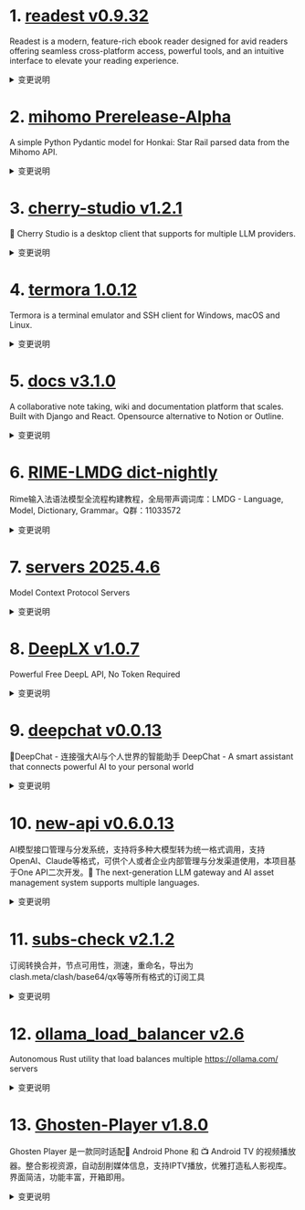 
# 1. [readest v0.9.32](https://github.com/readest/readest/releases/tag/v0.9.32)  
Readest is a modern, feature-rich ebook reader designed for avid readers offering seamless cross-platform access, powerful tools, and an intuitive interface to elevate your reading experience.
<details>
<summary>变更说明</summary>

## What's Changed
* fix: don't reset all font-size and font color when override book style by @chrox in https://github.com/readest/readest/pull/842
* fix: position the underline and squiggly highlight decoration at the middle between text lines by @chrox in https://github.com/readest/readest/pull/845
* fix: don't inline the font menu if more options are available by @chrox in https://github.com/readest/readest/pull/846
* feat: add LXGW WenKai TC in CJK fonts list by @chrox in https://github.com/readest/readest/pull/847
* release: version 0.9.32 by @chrox in https://github.com/readest/readest/pull/848


**Full Changelog**: https://github.com/readest/readest/compare/v0.9.31...v0.9.32  

</details>

# 2. [mihomo Prerelease-Alpha](https://github.com/MetaCubeX/mihomo/releases/tag/Prerelease-Alpha)  
A simple Python Pydantic model for Honkai: Star Rail parsed data from the Mihomo API.
<details>
<summary>变更说明</summary>

Release created at  Wed Apr  9 11:45:41 CST 2025
Synchronize Alpha branch code updates, keeping only the latest version
<br>
[我应该下载哪个文件? / Which file should I download?](https://github.com/MetaCubeX/mihomo/wiki/FAQ)
[二进制文件筛选 / Binary file selector](https://metacubex.github.io/Meta-Docs/startup/#_1)
[查看文档 / Docs](https://metacubex.github.io/Meta-Docs/)
  

</details>

# 3. [cherry-studio v1.2.1](https://github.com/CherryHQ/cherry-studio/releases/tag/v1.2.1)  
🍒 Cherry Studio is a desktop client that supports for multiple LLM providers.
<details>
<summary>变更说明</summary>

版本 v1.2.1 已发布，包含以下更新：

## 新功能
- 增加搜索服务的覆写功能。
- 更新并增加 Dangbei 小程序集成。

## 改进
- 改善 CustomCollapse 和 KnowledgeContent 的可折叠行为及 UI。
- 重构 ProviderSettings 界面。
- 重构重排序功能以提高可维护性。
......  

</details>

# 4. [termora 1.0.12](https://github.com/TermoraDev/termora/releases/tag/1.0.12)  
Termora is a terminal emulator and SSH client for Windows, macOS and Linux.
<details>
<summary>变更说明</summary>

### New features/Updates

- Improve sync ()
- Support automatic sync ()
- Support X11 forwarding ()
- SSH support `ssh-agent` ()
- Support to set transparency ()
- Windows supports system tray ()
- Authentication support fallback ()
- SFTP file exists and prompts to overwrite ()
......  

</details>

# 5. [docs v3.1.0](https://github.com/suitenumerique/docs/releases/tag/v3.1.0)  
A collaborative note taking, wiki and documentation platform that scales. Built with Django and React. Opensource alternative to Notion or Outline.
<details>
<summary>变更说明</summary>

## What's Changed

We can now overwrite Docs at runtime ! ✨
Some documentation about it [here](https://github.com/suitenumerique/docs/blob/main/docs/theming.md). 📜 
We provided a css example in the pull request, you can check it [here](https://github.com/suitenumerique/docs/pull/771) !

## Added

- 🚩(backend) add feature flag for the footer by @lunika 
- 🔧(backend) add view to manage footer json by @lunika 
......  

</details>

# 6. [RIME-LMDG dict-nightly](https://github.com/amzxyz/RIME-LMDG/releases/tag/dict-nightly)  
Rime输入法语法模型全流程构建教程，全局带声调词库：LMDG - Language, Model, Dictionary, Grammar。Q群：11033572
<details>
<summary>变更说明</summary>

- `cn_dicts.zip`：最新的中文词库文件。
  

</details>

# 7. [servers 2025.4.6](https://github.com/modelcontextprotocol/servers/releases/tag/2025.4.6)  
Model Context Protocol Servers
<details>
<summary>变更说明</summary>

## Release : v2025.4.6
#
## Updated packages
- @modelcontextprotocol/server-github@2025.4.6
- @modelcontextprotocol/server-redis@2025.4.6
- @modelcontextprotocol/server-gitlab@2025.4.6
- @modelcontextprotocol/server-puppeteer@2025.4.6
- mcp-server-fetch@2025.4.6
  

</details>

# 8. [DeepLX v1.0.7](https://github.com/OwO-Network/DeepLX/releases/tag/v1.0.7)  
Powerful Free DeepL API, No Token Required
<details>
<summary>变更说明</summary>

## What's Changed
* chore(deps): bump golang.org/x/net from 0.33.0 to 0.36.0 by @dependabot in https://github.com/OwO-Network/DeepLX/pull/181
* refactor: make service exportable by @xjasonlyu in https://github.com/OwO-Network/DeepLX/pull/183

## New Contributors
* @xjasonlyu made their first contribution in https://github.com/OwO-Network/DeepLX/pull/183

**Full Changelog**: https://github.com/OwO-Network/DeepLX/compare/v1.0.6...v1.0.7  

</details>

# 9. [deepchat v0.0.13](https://github.com/ThinkInAIXYZ/deepchat/releases/tag/v0.0.13)  
🐬DeepChat - 连接强大AI与个人世界的智能助手 DeepChat - A smart assistant that connects powerful AI to your personal world
<details>
<summary>变更说明</summary>

## 🚀 DeepChat 0.0.13 正式发布 | 重新定义你的 AI 对话体验！
—— 更强大，更灵活，更智能，开启高效沟通新高度 🌟

✨ 本次主要更新内容 ✨

- 支持了 StreamableHTTP Transport 的 MCP 服务，[官方文档](https://spec.modelcontextprotocol.io/specification/2025-03-26/basic/transports/#streamable-http)
- 修复了代码生成较多时内存泄漏问题
- 优化了DeepLink的体验
- 其余bug修复可在此查看： https://github.com/ThinkInAIXYZ/deepchat/compare/v0.0.12...v0.0.13

......  

</details>

# 10. [new-api v0.6.0.13](https://github.com/QuantumNous/new-api/releases/tag/v0.6.0.13)  
AI模型接口管理与分发系统，支持将多种大模型转为统一格式调用，支持OpenAI、Claude等格式，可供个人或者企业内部管理与分发渠道使用，本项目基于One API二次开发。🍥 The next-generation LLM gateway and AI asset management system supports multiple languages.
<details>
<summary>变更说明</summary>

## What's Changed
* fix: gemini test MaxTokens by @lamcodes in https://github.com/Calcium-Ion/new-api/pull/936
* fix: save OIDC settings by @Yiffyi in https://github.com/Calcium-Ion/new-api/pull/930

## New Contributors
* @lamcodes made their first contribution in https://github.com/Calcium-Ion/new-api/pull/936
* @Yiffyi made their first contribution in https://github.com/Calcium-Ion/new-api/pull/930

**Full Changelog**: https://github.com/Calcium-Ion/new-api/compare/v0.6.0.12...v0.6.0.13  

</details>

# 11. [subs-check v2.1.2](https://github.com/beck-8/subs-check/releases/tag/v2.1.2)  
订阅转换合并，节点可用性，测速，重命名，导出为clash.meta/clash/base64/qx等等所有格式的订阅工具
<details>
<summary>变更说明</summary>

## Changelog
* 3f13321181be956e6e1bf470563ecd0231619c53 add temp log
* d02080487e8fc5b30437ea14d5c61eea04003e70 feat: web控制
* 56b0ced24042825379ae2e9bc170ce54e785b557 feat: 添加github proxy选项
* 86bcd8a43ee137aab424821889e126053909d19a op: 优化web控制的逻辑
* b4d44ce581f8980dbf24c8aa2c0deaf19e89730c op: 前置可用节点
* 158b18f270712e4df8ed4bd334b7311687fe19d2 op: 如果MihomoOverwriteUrl包含本地IP，则移除所有代理环境变量
* 776d734938b1a9c2889ba3be37d2a4ca807822ce op: 拆分代码
* 9748e91b4e51ded4c732ee33e6482b2c13f7b1b8 op: 支持停止派发新任务
* fab8a3e9fd917d01f45eeccf0a47e363689066fa op: 更改间隔时间逻辑
......  

</details>

# 12. [ollama_load_balancer v2.6](https://github.com/Jerry-Terrasse/ollama_load_balancer/releases/tag/v2.6)  
Autonomous Rust utility that load balances multiple https://ollama.com/ servers
<details>
<summary>变更说明</summary>

This is the first release of `ollama_load_balancer` :rocket: :rocket: :rocket: 

## CHANGELOG

### 2.6

- feat: refactor timeout and performance mechanism, small requests are faster
- chore: add own README version
- chore: add TODO list
- chore: add release workflow with GitHub actions
......  

</details>

# 13. [Ghosten-Player v1.8.0](https://github.com/GhostenEditor/Ghosten-Player/releases/tag/v1.8.0)  
Ghosten Player 是一款同时适配📱 Android Phone 和 📺 Android TV 的视频播放器。整合影视资源，自动刮削媒体信息，支持IPTV播放，优雅打造私人影视库。 界面简洁，功能丰富，开箱即用。
<details>
<summary>变更说明</summary>

## 🎉 New Feature

1. 支持Jellyfin  
2. 增加默认全屏选项 
    设置➡️其他设置➡️自动横屏播放
3. 增加字幕样式设置
![Screenshot_20250408_130914](https://github.com/user-attachments/assets/19934945-94d5-4397-b90f-3d80574040a0)
4. IPTV增加EPG功能，需要m3u文件提供EPG的链接
![Screenshot_20250408_131425](https://github.com/user-attachments/assets/f9848ac5-3d0f-4932-a96e-69d9d85f54b4)
5. 增加搜索功能
......  

</details>

